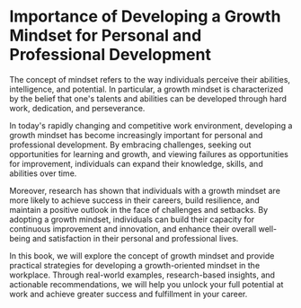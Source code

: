 Importance of Developing a Growth Mindset for Personal and Professional Development
============================================================================================================

The concept of mindset refers to the way individuals perceive their abilities, intelligence, and potential. In particular, a growth mindset is characterized by the belief that one's talents and abilities can be developed through hard work, dedication, and perseverance.

In today's rapidly changing and competitive work environment, developing a growth mindset has become increasingly important for personal and professional development. By embracing challenges, seeking out opportunities for learning and growth, and viewing failures as opportunities for improvement, individuals can expand their knowledge, skills, and abilities over time.

Moreover, research has shown that individuals with a growth mindset are more likely to achieve success in their careers, build resilience, and maintain a positive outlook in the face of challenges and setbacks. By adopting a growth mindset, individuals can build their capacity for continuous improvement and innovation, and enhance their overall well-being and satisfaction in their personal and professional lives.

In this book, we will explore the concept of growth mindset and provide practical strategies for developing a growth-oriented mindset in the workplace. Through real-world examples, research-based insights, and actionable recommendations, we will help you unlock your full potential at work and achieve greater success and fulfillment in your career.
